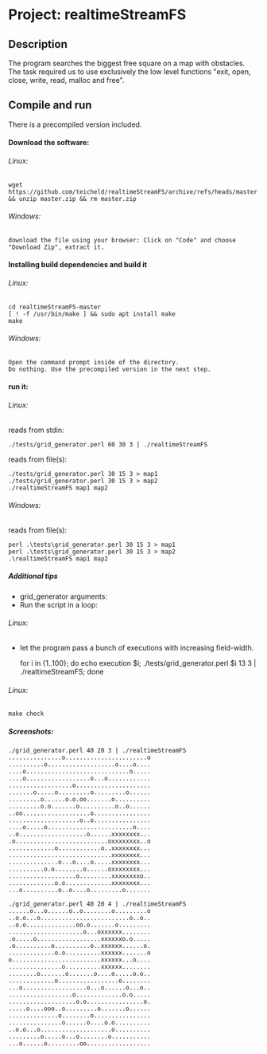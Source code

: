 # Project: realtimeStreamFS

## Description

The program searches the biggest free square on a map with obstacles.
The task required us to use exclusively the low level functions "exit, open, close, write, read, malloc and free".

## Compile and run

There is a precompiled version included.
#### Download the software:

###### Linux:  

	wget https://github.com/teicheld/realtimeStreamFS/archive/refs/heads/master.zip && unzip master.zip && rm master.zip

###### Windows:  

	download the file using your browser: Click on "Code" and choose "Download Zip", extract it.

#### Installing build dependencies and build it

###### Linux:  

	cd realtimeStreamFS-master
	[ ! -f /usr/bin/make ] && sudo apt install make
	make

###### Windows:  

	Open the command prompt inside of the directory.
	Do nothing. Use the precompiled version in the next step.

#### run it:

###### Linux:  

reads from stdin:  

	./tests/grid_generator.perl 60 30 3 | ./realtimeStreamFS  

reads from file(s):  

	./tests/grid_generator.perl 30 15 3 > map1
	./tests/grid_generator.perl 30 15 3 > map2 
	./realtimeStreamFS map1 map2

###### Windows:  

reads from file(s):  

	perl .\tests\grid_generator.perl 30 15 3 > map1
	perl .\tests\grid_generator.perl 30 15 3 > map2 
	.\realtimeStreamFS map1 map2

##### Additional tips

- grid_generator arguments: <xMax> <yMax> <densityOfObstacles>
- Run the script in a loop:

###### Linux:  

- let the program pass a bunch of executions with increasing field-width.

	for i in {1..100}; do echo execution $i; ./tests/grid_generator.perl $i 13 3 | ./realtimeStreamFS; done

###### Linux:

	make check

##### Screenshots:

	./grid_generator.perl 40 20 3 | ./realtimeStreamFS  
	...............o.......................o
	..........o...................o....o....
	....o.............................o.....
	....o..................o...o............
	..................o.....................
	.......o.....o.........o.........o......
	.........o......o.o.oo.......o..........
	.........o.o.......o..........o..o......
	..oo...................o................
	....................o..o................
	....o.....o........................o....
	..o...................o......xxxxxxxx...
	.o..........................oxxxxxxxx..o
	.............o............o..xxxxxxxx...
	.............................xxxxxxxx...
	..............o...o....o.....xxxxxxxx...
	..........o.o........o......oxxxxxxxx...
	...................o.........xxxxxxxxo..
	.............o.o.............xxxxxxxx...
	...o..........o..o....o.........o.......
	  
	./grid_generator.perl 40 20 4 | ./realtimeStreamFS  
	......o...o......o..o........o.........o
	..o.o...o.........................o..o..
	..o.o..............oo.o.......o.........
	.....................o...oxxxxxx........
	.o.....o..................xxxxxxo.o.....
	.o..........o..........o..xxxxxx......o.
	.............o.o..........xxxxxx.......o
	o.........................xxxxxx...o....
	...............o..........xxxxxx........
	........o.......o.......o....o.....o.o..
	.............o.................o........
	...o..................o...o......o...o..
	..................o.............o.o.....
	...................o.o................o.
	.....o....ooo..o.........o.......o......
	..............o........o................
	...............o......o....o.o..........
	..o.o...o....................o..........
	.........o.....o...o........o...........
	...o......o.........oo..................
